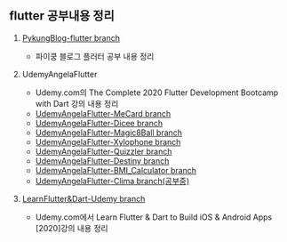 ## flutter 공부내용 정리

1. [PykungBlog-flutter branch](https://github.com/zeus0007/flutterapp_study/tree/pykungBlog-flutter)

   - 파이쿵 블로그 플러터 공부 내용 정리

2. UdemyAngelaFlutter

   - Udemy.com의 The Complete 2020 Flutter Development Bootcamp with Dart 강의 내용 정리
   - [UdemyAngelaFlutter-MeCard branch](https://github.com/zeus0007/flutterapp_study/tree/UdemyAngelaFlutter-MeCard)
   - [UdemyAngelaFlutter-Dicee branch](https://github.com/zeus0007/flutterapp_study/tree/UdemyAngelaFlutter-Dicee)
   - [UdemyAngelaFlutter-Magic8Ball branch](https://github.com/zeus0007/flutterapp_study/tree/UdemyAngelaFlutter-Magic8Ball)
   - [UdemyAngelaFlutter-Xylophone branch](https://github.com/zeus0007/flutterapp_study/tree/UdemyAngelaFlutter-Xylophone)
   - [UdemyAngelaFlutter-Quizzler branch](https://github.com/zeus0007/flutterapp_study/tree/UdemyAngelaFlutter-Quizzler)
   - [UdemyAngelaFlutter-Destiny branch](https://github.com/zeus0007/flutterapp_study/tree/UdemyAngelaFlutter-Destiny)
   - [UdemyAngelaFlutter-BMI_Calculator branch](https://github.com/zeus0007/flutterapp_study/tree/UdemyAngelaFlutter-BMI_Calculator)
   - [UdemyAngelaFlutter-Clima branch(공부중)](https://github.com/zeus0007/flutterapp_study/tree/UdemyAngelaFlutter-Clima)

3. [LearnFlutter&Dart-Udemy branch](https://github.com/zeus0007/flutterapp_study/tree/LearnFlutterUdemy)

   - Udemy.com에서 Learn Flutter & Dart to Build iOS & Android Apps [2020]강의 내용 정리
